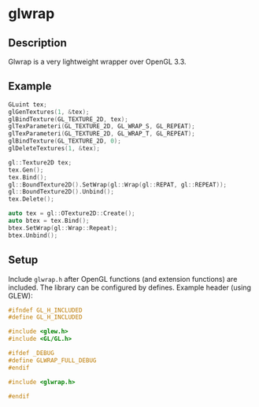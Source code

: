 glwrap
======

Description
-----------
Glwrap is a very lightweight wrapper over OpenGL 3.3.

Example
-------
```cpp
GLuint tex;
glGenTextures(1, &tex);
glBindTexture(GL_TEXTURE_2D, tex);
glTexParameteri(GL_TEXTURE_2D, GL_WRAP_S, GL_REPEAT);
glTexParameteri(GL_TEXTURE_2D, GL_WRAP_T, GL_REPEAT);
glBindTexture(GL_TEXTURE_2D, 0);
glDeleteTextures(1, &tex);
```
```cpp
gl::Texture2D tex;
tex.Gen();
tex.Bind();
gl::BoundTexture2D().SetWrap(gl::Wrap(gl::REPAT, gl::REPEAT));
gl::BoundTexture2D().Unbind();
tex.Delete();
```
```cpp
auto tex = gl::OTexture2D::Create();
auto btex = tex.Bind();
btex.SetWrap(gl::Wrap::Repeat);
btex.Unbind();
```

Setup
-----
Include `glwrap.h` after OpenGL functions (and extension functions) are included. The library can be configured by defines. Example header (using GLEW):
```cpp
#ifndef GL_H_INCLUDED
#define GL_H_INCLUDED

#include <glew.h>
#include <GL/GL.h>

#ifdef _DEBUG
#define GLWRAP_FULL_DEBUG
#endif

#include <glwrap.h>

#endif
```
